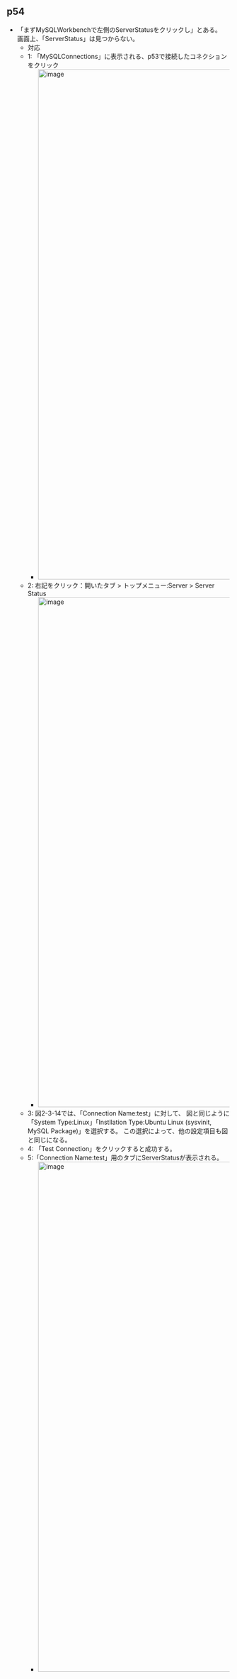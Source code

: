 ## p54
- 「まずMySQLWorkbenchで左側のServerStatusをクリックし」とある。  
  画面上、「ServerStatus」は見つからない。
  -   対応
    - 1: 「MySQLConnections」に表示される、p53で接続したコネクションをクリック
      - <img width="1920" height="1150" alt="image" src="https://github.com/user-attachments/assets/1b44e3c1-1e2c-4139-9274-db653608276f" />
    - 2: 右記をクリック：開いたタブ > トップメニュー:Server > Server Status
      - <img width="1920" height="1150" alt="image" src="https://github.com/user-attachments/assets/f9dca887-d71e-4dda-b005-01a2dcdf1a93" />
    - 3: 図2-3-14では、「Connection Name:test」に対して、
      図と同じように「System Type:Linux」「Instllation Type:Ubuntu Linux (sysvinit, MySQL Package)」を選択する。
      この選択によって、他の設定項目も図と同じになる。
    - 4: 「Test Connection」をクリックすると成功する。
    - 5:「Connection Name:test」用のタブにServerStatusが表示される。
      - <img width="1920" height="1150" alt="image" src="https://github.com/user-attachments/assets/4141471f-3d57-48a9-8eea-911e515b2c78" />

    
